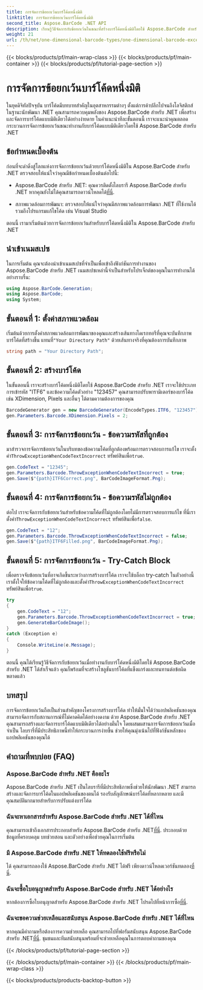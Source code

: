 ```yaml
---
title: การจัดการข้อยกเว้นบาร์โค้ดหนึ่งมิติ
linktitle: การจัดการข้อยกเว้นบาร์โค้ดหนึ่งมิติ
second_title: Aspose.BarCode .NET API
description: เรียนรู้วิธีจัดการกับข้อยกเว้นในขณะที่สร้างบาร์โค้ดหนึ่งมิติโดยใช้ Aspose.BarCode สำหรับ .NET คำแนะนำทีละขั้นตอนนี้ช่วยให้มั่นใจได้ถึงโซลูชันบาร์โค้ดที่ทนทานต่อข้อผิดพลาด เริ่มตอนนี้เลย!
weight: 21
url: /th/net/one-dimensional-barcode-types/one-dimensional-barcode-exception-handling/
---
```


{{< blocks/products/pf/main-wrap-class >}}
{{< blocks/products/pf/main-container >}}
{{< blocks/products/pf/tutorial-page-section >}}

# การจัดการข้อยกเว้นบาร์โค้ดหนึ่งมิติ


ในยุคดิจิทัลปัจจุบัน บาร์โค้ดมีบทบาทสำคัญในอุตสาหกรรมต่างๆ ตั้งแต่การค้าปลีกไปจนถึงโลจิสติกส์ ในฐานะนักพัฒนา .NET คุณสามารถควบคุมพลังของ Aspose.BarCode สำหรับ .NET เพื่อสร้างและจัดการบาร์โค้ดแบบมิติเดียวได้อย่างง่ายดาย ในคำแนะนำทีละขั้นตอนนี้ เราจะแนะนำคุณตลอดกระบวนการจัดการข้อยกเว้นขณะทำงานกับบาร์โค้ดแบบมิติเดียวโดยใช้ Aspose.BarCode สำหรับ .NET

## ข้อกำหนดเบื้องต้น

ก่อนที่จะดำดิ่งสู่โลกแห่งการจัดการข้อยกเว้นด้วยบาร์โค้ดหนึ่งมิติใน Aspose.BarCode สำหรับ .NET ตรวจสอบให้แน่ใจว่าคุณมีข้อกำหนดเบื้องต้นต่อไปนี้:

-  Aspose.BarCode สำหรับ .NET: คุณควรติดตั้งไลบรารี Aspose.BarCode สำหรับ .NET หากคุณยังไม่ได้คุณสามารถดาวน์โหลดได้[ที่นี่](https://releases.aspose.com/barcode/net/).

- สภาพแวดล้อมการพัฒนา: ตรวจสอบให้แน่ใจว่าคุณมีสภาพแวดล้อมการพัฒนา .NET ที่ใช้งานได้ รวมถึงโปรแกรมแก้ไขโค้ด เช่น Visual Studio

ตอนนี้ เรามาเริ่มต้นด้วยการจัดการข้อยกเว้นสำหรับบาร์โค้ดหนึ่งมิติใน Aspose.BarCode สำหรับ .NET

## นำเข้าเนมสเปซ

ในการเริ่มต้น คุณจะต้องนำเข้าเนมสเปซที่จำเป็นเพื่อเข้าถึงฟังก์ชันการทำงานของ Aspose.BarCode สำหรับ .NET เนมสเปซเหล่านี้จำเป็นสำหรับโปรเจ็กต์ของคุณในการทำงานได้อย่างราบรื่น:

```csharp
using Aspose.BarCode.Generation;
using Aspose.BarCode;
using System;
```

## ขั้นตอนที่ 1: ตั้งค่าสภาพแวดล้อม

 เริ่มต้นด้วยการตั้งค่าสภาพแวดล้อมการพัฒนาของคุณและสร้างเส้นทางไดเรกทอรีที่คุณจะบันทึกภาพบาร์โค้ดที่สร้างขึ้น แทนที่`"Your Directory Path"` ด้วยเส้นทางจริงที่คุณต้องการบันทึกภาพ

```csharp
string path = "Your Directory Path";
```

## ขั้นตอนที่ 2: สร้างบาร์โค้ด

ในขั้นตอนนี้ เราจะสร้างบาร์โค้ดหนึ่งมิติโดยใช้ Aspose.BarCode สำหรับ .NET เราจะใช้ประเภทการเข้ารหัส "ITF6" และข้อความโค้ดตัวอย่าง "123457" คุณสามารถปรับพารามิเตอร์ของบาร์โค้ด เช่น XDimension, Pixels และอื่นๆ ได้ตามความต้องการของคุณ

```csharp
BarcodeGenerator gen = new BarcodeGenerator(EncodeTypes.ITF6, "123457");
gen.Parameters.Barcode.XDimension.Pixels = 2;
```

## ขั้นตอนที่ 3: การจัดการข้อยกเว้น - ข้อความรหัสที่ถูกต้อง

มาสำรวจการจัดการข้อยกเว้นในบริบทของข้อความโค้ดที่ถูกต้องพร้อมการตรวจสอบการแก้ไข เราจะตั้งค่า`ThrowExceptionWhenCodeTextIncorrect` ทรัพย์สินเพื่อ`true`.

```csharp
gen.CodeText = "12345";
gen.Parameters.Barcode.ThrowExceptionWhenCodeTextIncorrect = true;
gen.Save($"{path}ITF6Correct.png", BarCodeImageFormat.Png);
```

## ขั้นตอนที่ 4: การจัดการข้อยกเว้น - ข้อความรหัสไม่ถูกต้อง

 ต่อไป เราจะจัดการกับข้อยกเว้นสำหรับข้อความโค้ดที่ไม่ถูกต้องโดยไม่มีการตรวจสอบการแก้ไข ที่นี่เราตั้งค่า`ThrowExceptionWhenCodeTextIncorrect` ทรัพย์สินเพื่อ`false`.

```csharp
gen.CodeText = "12";
gen.Parameters.Barcode.ThrowExceptionWhenCodeTextIncorrect = false;
gen.Save($"{path}ITF6Filled.png", BarCodeImageFormat.Png);
```

## ขั้นตอนที่ 5: การจัดการข้อยกเว้น - Try-Catch Block

 เพื่อตรวจจับข้อยกเว้นที่อาจเกิดขึ้นระหว่างการสร้างบาร์โค้ด เราจะใช้บล็อก try-catch ในตัวอย่างนี้ เราตั้งใจให้ข้อความโค้ดที่ไม่ถูกต้องและตั้งค่า`ThrowExceptionWhenCodeTextIncorrect` ทรัพย์สินเพื่อ`true`.

```csharp
try
{
    gen.CodeText = "12";
    gen.Parameters.Barcode.ThrowExceptionWhenCodeTextIncorrect = true;
    gen.GenerateBarCodeImage();
}
catch (Exception e)
{
    Console.WriteLine(e.Message);
}
```

ตอนนี้ คุณได้เรียนรู้วิธีจัดการกับข้อยกเว้นเมื่อทำงานกับบาร์โค้ดหนึ่งมิติโดยใช้ Aspose.BarCode สำหรับ .NET ได้สำเร็จแล้ว คุณก็พร้อมที่จะสร้างโซลูชันบาร์โค้ดที่แข็งแกร่งและทนทานต่อข้อผิดพลาดแล้ว

## บทสรุป

การจัดการข้อยกเว้นถือเป็นส่วนสำคัญของโครงการสร้างบาร์โค้ด ทำให้มั่นใจได้ว่าแอปพลิเคชันของคุณสามารถจัดการกับสถานการณ์ที่ไม่คาดคิดได้อย่างงดงาม ด้วย Aspose.BarCode สำหรับ .NET คุณสามารถสร้างและจัดการบาร์โค้ดแบบมิติเดียวได้อย่างมั่นใจ โดยผสมผสานการจัดการข้อยกเว้นเมื่อจำเป็น ไลบรารี่ที่มีประสิทธิภาพนี้ทำให้กระบวนการง่ายขึ้น ช่วยให้คุณมุ่งเน้นไปที่ฟังก์ชันหลักของแอปพลิเคชันของคุณได้

## คำถามที่พบบ่อย (FAQ)

### Aspose.BarCode สำหรับ .NET คืออะไร
Aspose.BarCode สำหรับ .NET เป็นไลบรารีที่มีประสิทธิภาพซึ่งช่วยให้นักพัฒนา .NET สามารถสร้างและจัดการบาร์โค้ดในแอปพลิเคชันของตนได้ รองรับสัญลักษณ์บาร์โค้ดที่หลากหลาย และมีคุณสมบัติมากมายสำหรับการปรับแต่งบาร์โค้ด

### ฉันจะหาเอกสารสำหรับ Aspose.BarCode สำหรับ .NET ได้ที่ไหน
 คุณสามารถเข้าถึงเอกสารประกอบสำหรับ Aspose.BarCode สำหรับ .NET[ที่นี่](https://reference.aspose.com/barcode/net/). ประกอบด้วยข้อมูลที่ครอบคลุม บทช่วยสอน และตัวอย่างเพื่อช่วยคุณในการเริ่มต้น

### มี Aspose.BarCode สำหรับ .NET ให้ทดลองใช้ฟรีหรือไม่
 ได้ คุณสามารถลองใช้ Aspose.BarCode สำหรับ .NET ได้ฟรี เพียงดาวน์โหลดเวอร์ชันทดลอง[ที่นี่](https://releases.aspose.com/).

### ฉันจะซื้อใบอนุญาตสำหรับ Aspose.BarCode สำหรับ .NET ได้อย่างไร
 หากต้องการซื้อใบอนุญาตสำหรับ Aspose.BarCode สำหรับ .NET โปรดไปที่หน้าการซื้อ[ที่นี่](https://purchase.aspose.com/buy).

### ฉันจะขอความช่วยเหลือและสนับสนุน Aspose.BarCode สำหรับ .NET ได้ที่ไหน
 หากคุณมีคำถามหรือต้องการความช่วยเหลือ คุณสามารถไปที่ฟอรัมสนับสนุน Aspose.BarCode สำหรับ .NET[ที่นี่](https://forum.aspose.com/c/barcode/13). ชุมชนและทีมสนับสนุนพร้อมที่จะช่วยเหลือคุณในการตอบคำถามของคุณ

{{< /blocks/products/pf/tutorial-page-section >}}

{{< /blocks/products/pf/main-container >}}
{{< /blocks/products/pf/main-wrap-class >}}

{{< blocks/products/products-backtop-button >}}
